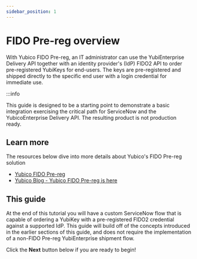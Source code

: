 ```yaml
---
sidebar_position: 1
---
```


# FIDO Pre-reg overview

With Yubico FIDO Pre-reg, an IT administrator can use the YubiEnterprise Delivery API together with an identity provider's (IdP) FIDO2 API to order pre-registered YubiKeys for end-users. The keys are pre-registered and shipped directly to the specific end user with a login credential for immediate use.

:::info

This guide is designed to be a starting point to demonstrate a basic integration exercising the critical path for ServiceNow and the YubicoEnterprise Delivery API. The resulting product is not production ready.

## Learn more

The resources below dive into more details about Yubico's FIDO Pre-reg solution

- [Yubico FIDO Pre-reg](https://www.yubico.com/products/fido-pre-reg/)
- [Yubico Blog - Yubico FIDO Pre-reg is here](https://www.yubico.com/blog/fido-pre-reg-is-here-what-secure-fast-passwordless-onboarding-and-account-recovery-at-scale-means-for-your-business-and-end-users/)

## This guide

At the end of this tutorial you will have a custom ServiceNow flow that is capable of ordering a YubiKey with a pre-registered FIDO2 credential against a supported IdP. This guide will build off of the concepts introduced in the earlier sections of this guide, and does not require the implementation of a non-FIDO Pre-reg YubiEnterprise shipment flow.

Click the **Next** button below if you are ready to begin!
